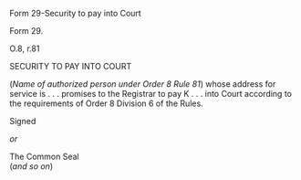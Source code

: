 Form 29-Security to pay into Court

Form 29.

O.8, r.81

SECURITY TO PAY INTO COURT

(*Name of authorized person under Order 8 Rule 81*) whose address for
service is . . . promises to the Registrar to pay K . . . into Court
according to the requirements of Order 8 Division 6 of the Rules.

Signed

*or*

The Common Seal\
(*and so on*)

